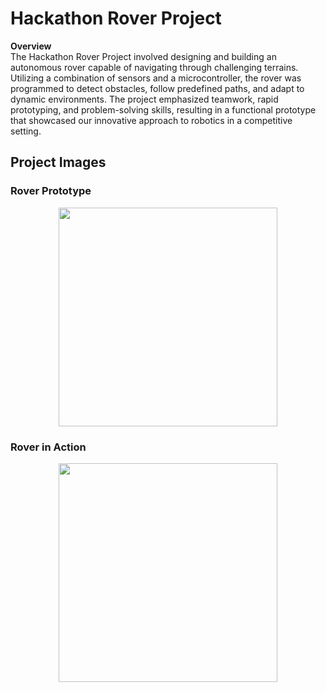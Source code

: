 # Hackathon Rover Project

**Overview**  
The Hackathon Rover Project involved designing and building an autonomous rover capable of navigating through challenging terrains. Utilizing a combination of sensors and a microcontroller, the rover was programmed to detect obstacles, follow predefined paths, and adapt to dynamic environments. The project emphasized teamwork, rapid prototyping, and problem-solving skills, resulting in a functional prototype that showcased our innovative approach to robotics in a competitive setting.

## Project Images

### Rover Prototype
<p align="center">
<img width="350" src="https://github.com/user-attachments/assets/0b450265-2796-475c-a34f-7749651e98e4">
</p>

### Rover in Action
<p align="center">
<img width="350" src="https://github.com/user-attachments/assets/69f880f5-c0f1-41f7-964d-dbacbbac78f2">
</p>
